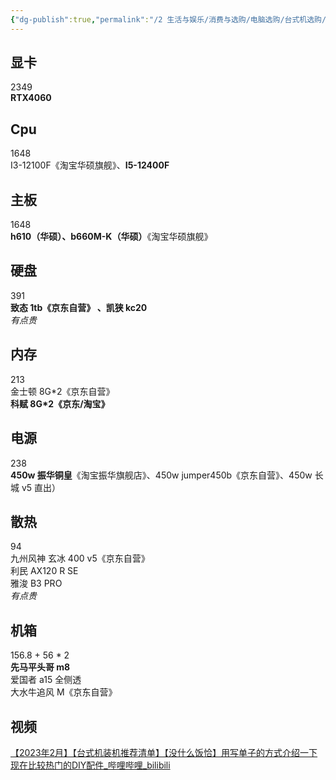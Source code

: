 ```yaml
---
{"dg-publish":true,"permalink":"/2 生活与娱乐/消费与选购/电脑选购/台式机选购/20231117mxc/","title":"20231117mxc"}
---
```



## 显卡
2349  
**RTX4060**  
## Cpu
1648  
I3-12100F《淘宝华硕旗舰》、**I5-12400F**
## 主板
1648  
**h610（华硕）、b660M-K（华硕）**《淘宝华硕旗舰》  
## 硬盘
391  
**致态 1tb《京东自营》 、凯狭 kc20**  
*有点贵*
## 内存
213  
金士顿 8G\*2《京东自营》  
**科赋 8G\*2《京东/淘宝》**  
## 电源
238  
**450w 振华铜皇**《淘宝振华旗舰店》、450w jumper450b《京东自营》、450w 长城 v5 直出） 
## 散热
94  
九州风神 玄冰 400 v5《京东自营》  
利民 AX120 R SE  
雅浚 B3 PRO  
*有点贵*
## 机箱
156.8  + 56 * 2  
**先马平头哥 m8**  
爱国者 a15 全侧透  
大水牛追风 M《京东自营》  

## 视频
[【2023年2月】【台式机装机推荐清单】【没什么饭恰】用写单子的方式介绍一下现在比较热门的DIY配件_哔哩哔哩_bilibili](https://www.bilibili.com/video/BV1m54y1c7TU/?buvid=XY630CE669F34078F341989B1EE06E60B0127&is_story_h5=false&mid=g8UDjEqHIS5oCexxb9oAEQ%3D%3D&p=1&plat_id=116&share_from=ugc&share_medium=android&share_plat=android&share_session_id=fb55b412-6353-413a-8bc2-e5a7dacb7959&share_source=WEIXIN&share_tag=s_i&timestamp=1685265762&unique_k=eCujV9o&up_id=1959209&vd_source=20cb3e7c6ad3d64f0eb2d763ff005080)